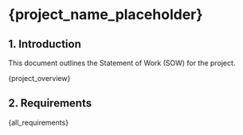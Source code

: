 # {project_name_placeholder}

## 1. Introduction

This document outlines the Statement of Work (SOW) for the project.

{project_overview}

## 2. Requirements

{all_requirements}
